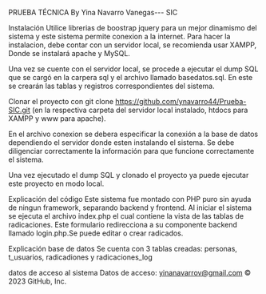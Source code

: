 PRUEBA TÉCNICA
By Yina Navarro Vanegas--- SIC

Instalación
Utilice librerias de boostrap jquery para un mejor dinamismo del sistema y este sistema permite conexion a la internet. 
Para hacer la instalacion, debe contar con un servidor local, se recomienda usar XAMPP, Donde se instalará apache y MySQL. 

Una vez se cuente con el servidor local, se procede a ejecutar el dump SQL que se cargó en la carpera sql y el archivo llamado basedatos.sql. En este se crearán las tablas y registros correspondientes del sistema.

Clonar el proyecto con git clone https://github.com/ynavarro44/Prueba-SIC.git (en la respectiva carpeta del servidor local instalado, htdocs para XAMPP y www para apache).

En el archivo conexion se debera especificar la conexión a la base de datos dependiendo el servidor donde esten instalando el sistema. Se debe diligenciar correctamente la información para que funcione correctamente el sistema.

Una vez ejecutado el dump SQL y clonado el proyecto ya puede ejecutar este proyecto en modo local.

Explicación del código
Este sistema fue montado con PHP puro sin ayuda de ningun framework, separando backend y frontend. Al iniciar el sistema se ejecuta el archivo index.php el cual contiene la vista de las tablas de radicaciones. Este formulario redirecciona a su componente backend llamado login.php.Se puede editar o crear radicados.

Explicación base de datos
Se cuenta con 3 tablas creadas: personas, t_usuarios, radicadiones y radicaciones_log


datos de acceso al sistema
Datos de acceso: yinanavarrov@gmail.com 
© 2023 GitHub, Inc.

